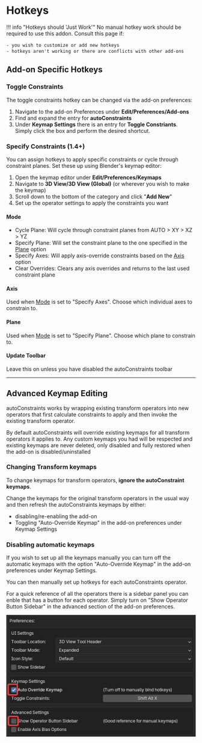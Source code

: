 # Hotkeys
!!! info "Hotkeys should 'Just Work'"
    No manual hotkey work should be required to use this addon. Consult this page if:
    
    - you wish to customize or add new hotkeys
    - hotkeys aren't working or there are conflicts with other add-ons

## Add-on Specific Hotkeys
### Toggle Constraints
The toggle constraints hotkey can be changed via the add-on preferences:

1. Navigate to the add-on Preferences under **Edit/Preferences/Add-ons**
2. Find and expand the entry for **autoConstraints**
3. Under **Keymap Settings** there is an entry for **Toggle Constriants**. Simply click the box and perform the desired shortcut.

### Specify Constraints (1.4+)
You can assign hotkeys to apply specific constraints or cycle through constraint planes. Set these up using Blender's keymap editor:

1. Open the keymap editor under **Edit/Preferences/Keymaps**
2. Navigate to **3D View/3D View (Global)** (or wherever you wish to make the keymap)
3. Scroll down to the bottom of the category and click "**Add New**"
4. Set up the operator settings to apply the constraints you want

#### Mode

- Cycle Plane: Will cycle through constraint planes from AUTO > XY > XZ > YZ
- Specify Plane: Will set the constraint plane to the one specified in the [Plane](#plane) option
- Specify Axes: Will apply axis-override constraints based on the [Axis](#axis) option
- Clear Overrides: Clears any axis overrides and returns to the last used constraint plane

#### Axis
Used when [Mode](#mode) is set to "Specify Axes". Choose which individual axes to constrain to.

#### Plane
Used when [Mode](#mode) is set to "Specify Plane". Choose which plane to constrain to.

#### Update Toolbar
Leave this on unless you have disabled the autoConstraints toolbar


----
## Advanced Keymap Editing

autoConstraints works by wrapping existing transform operators into new operators that first calculate constraints to apply and then invoke the existing transform operator.

By default autoConstraints will override existing keymaps for all transform operators it applies to. Any custom keymaps you had will be respected and existing keymaps are never deleted, only disabled and fully restored when the add-on is disabled/uninstalled

### Changing Transform keymaps

To change keymaps for transform operators, **ignore the autoConstraint keymaps**.

Change the keymaps for the original transform operators in the usual way and then refresh the autoConstraints keymaps by either:

- disabling/re-enabling the add-on
- Toggling "Auto-Override Keymap" in the add-on preferences under Keymap Settings

### Disabling automatic keymaps
If you wish to set up all the keymaps manually you can turn off the automatic keymaps with the option "Auto-Override Keymap" in the add-on preferences under Keymap Settings.

You can then manually set up hotkeys for each autoConstraints operator.

For a quick reference of all the operators there is a sidebar panel you can enble that has a button for each operator. Simply turn on "Show Operator Button Sidebar" in the advanced section of the add-on preferences.

![Manual Keymap](assets/manual_keymap.webp)
